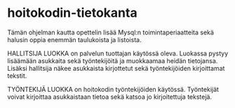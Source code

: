 # hoitokodin-tietokanta

Tämän ohjelman kautta opettelin lisää Mysql:n toimintaperiaatteita sekä halusin oppia enemmän taulukoista ja listoista. 

HALLITSIJA LUOKKA on palvelun tuottajan käytössä oleva. Luokassa pystyy lisäämään asukkaita sekä työntekijöitä ja muokkaamaa heidän tietojansa. Lisäksi hallitsija näkee asukkaista kirjottetut sekä työntekijöiden kirjoittamat tekstit. 

TYÖNTEKIJÄ LUOKKA on hoitokodin työntekijöiden käytössä. Työntekijät voivat kirjoittaa asukkaistaan tietoa sekä katsoa jo kirjoitettuja tekstejä. 
